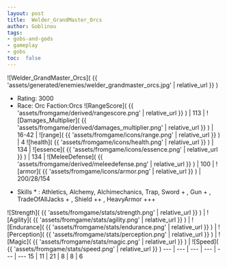 ```yaml
---
layout: post
title:  Welder_GrandMaster_Orcs
author: Goblinou
tags:
- gobs-and-gods
- gameplay
- gobs
toc:  false
---
```


![Welder_GrandMaster_Orcs]( {{ 'assets/generated/enemies/welder_grandmaster_orcs.jpg' | relative_url }} )
- Rating: 3000
- Race: Orc  Faction:Orcs
![RangeScore]( {{ 'assets/fromgame/derived/rangescore.png' | relative_url }} ) | 113 | ![Damages_Multiplier]( {{ 'assets/fromgame/derived/damages_multiplier.png' | relative_url }} ) | 16-42 | ![range]( {{ 'assets/fromgame/icons/range.png' | relative_url }} ) | 4
![health]( {{ 'assets/fromgame/icons/health.png' | relative_url }} ) | 134 | ![essence]( {{ 'assets/fromgame/icons/essence.png' | relative_url }} ) | 134 | ![MeleeDefense]( {{ 'assets/fromgame/derived/meleedefense.png' | relative_url }} ) | 100 | ![armor]( {{ 'assets/fromgame/icons/armor.png' | relative_url }} ) | 200/28/154
* Skills * : Athletics, Alchemy, Alchimechanics, Trap, Sword + , Gun + , TradeOfAllJacks + , Shield ++ , HeavyArmor +++ 

![Strength]( {{ 'assets/fromgame/stats/strength.png' | relative_url }} ) | ![Agility]( {{ 'assets/fromgame/stats/agility.png' | relative_url }} ) | ![Endurance]( {{ 'assets/fromgame/stats/endurance.png' | relative_url }} ) | ![Perception]( {{ 'assets/fromgame/stats/perception.png' | relative_url }} ) | ![Magic]( {{ 'assets/fromgame/stats/magic.png' | relative_url }} ) | ![Speed]( {{ 'assets/fromgame/stats/speed.png' | relative_url }} )
--- | --- | --- | --- | --- | ---
15 | 11 | 21 | 8 | 8 | 6
